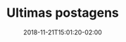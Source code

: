 ---
# Possible Widgets:
#   team
#   contact
#   images
#   siginup
widget: "last-post"
active: true
date: 2018-11-21T15:01:20-02:00

title: "Ultimas postagens"
subtitle: ""

# Order that this section will appear in.
weight: 100
---
